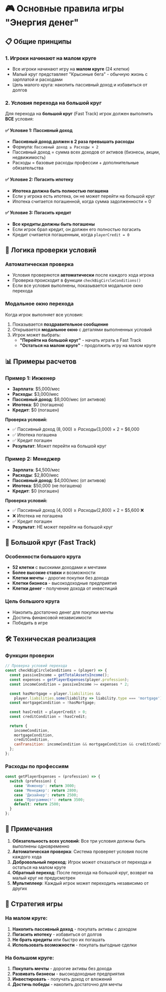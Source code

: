 # 🎮 Основные правила игры "Энергия денег"

## 📋 Общие принципы

### 1. Игроки начинают на малом круге
- Все игроки начинают игру на **малом круге** (24 клетки)
- Малый круг представляет "Крысиные бега" - обычную жизнь с зарплатой и расходами
- Цель малого круга: накопить пассивный доход и избавиться от долгов

### 2. Условия перехода на большой круг
Для перехода на **большой круг** (Fast Track) игрок должен выполнить **ВСЕ** условия:

#### ✅ Условие 1: Пассивный доход
- **Пассивный доход должен в 2 раза превышать расходы**
- Формула: `Пассивный доход ≥ Расходы × 2`
- Пассивный доход = сумма всех доходов от активов (бизнесы, акции, недвижимость)
- Расходы = базовые расходы профессии + дополнительные обязательства

#### ✅ Условие 2: Погасить ипотеку
- **Ипотека должна быть полностью погашена**
- Если у игрока есть ипотека, он не может перейти на большой круг
- Ипотека считается погашенной, когда сумма задолженности = 0

#### ✅ Условие 3: Погасить кредит
- **Все кредиты должны быть погашены**
- Если игрок брал кредит, он должен его полностью погасить
- Кредит считается погашенным, когда `playerCredit = 0`

## 🎯 Логика проверки условий

### Автоматическая проверка
- Условия проверяются **автоматически** после каждого хода игрока
- Проверка происходит в функции `checkBigCircleConditions()`
- Если все условия выполнены, показывается модальное окно перехода

### Модальное окно перехода
Когда игрок выполняет все условия:
1. Показывается **поздравительное сообщение**
2. Открывается **модальное окно** с деталями выполненных условий
3. Игрок может выбрать:
   - **"Перейти на большой круг"** - начать играть в Fast Track
   - **"Остаться на малом круге"** - продолжить игру на малом круге

## 📊 Примеры расчетов

### Пример 1: Инженер
- **Зарплата**: $5,000/мес
- **Расходы**: $3,000/мес
- **Пассивный доход**: $8,000/мес (от активов)
- **Ипотека**: $0 (погашена)
- **Кредит**: $0 (погашен)

**Проверка условий:**
- ✅ Пассивный доход ($8,000) ≥ Расходы ($3,000) × 2 = $6,000
- ✅ Ипотека погашена
- ✅ Кредит погашен
- **Результат**: Может перейти на большой круг

### Пример 2: Менеджер
- **Зарплата**: $4,500/мес
- **Расходы**: $2,800/мес
- **Пассивный доход**: $4,000/мес (от активов)
- **Ипотека**: $50,000 (не погашена)
- **Кредит**: $0 (погашен)

**Проверка условий:**
- ✅ Пассивный доход ($4,000) ≥ Расходы ($2,800) × 2 = $5,600 ❌
- ❌ Ипотека не погашена
- ✅ Кредит погашен
- **Результат**: НЕ может перейти на большой круг

## 🔄 Большой круг (Fast Track)

### Особенности большого круга
- **52 клетки** с высокими доходами и мечтами
- **Более высокие ставки** и возможности
- **Клетки мечты** - дорогие покупки без дохода
- **Клетки бизнеса** - высокодоходные предприятия
- **Клетки денег** - получение дохода от инвестиций

### Цель большого круга
- Накопить достаточно денег для покупки мечты
- Достичь финансовой независимости
- Победить в игре

## 🛠️ Техническая реализация

### Функции проверки
```javascript
// Проверка условий перехода
const checkBigCircleConditions = (player) => {
  const passiveIncome = getTotalAssetsIncome();
  const expenses = getPlayerExpenses(player.profession);
  const incomeCondition = passiveIncome >= expenses * 2;
  
  const hasMortgage = player.liabilities && 
    player.liabilities.some(liability => liability.type === 'mortgage');
  const mortgageCondition = !hasMortgage;
  
  const hasCredit = playerCredit > 0;
  const creditCondition = !hasCredit;
  
  return {
    incomeCondition,
    mortgageCondition,
    creditCondition,
    canTransition: incomeCondition && mortgageCondition && creditCondition
  };
};
```

### Расходы по профессиям
```javascript
const getPlayerExpenses = (profession) => {
  switch (profession) {
    case 'Инженер': return 3000;
    case 'Менеджер': return 2800;
    case 'Дизайнер': return 2500;
    case 'Программист': return 3500;
    default: return 2500;
  }
};
```

## 📝 Примечания

1. **Обязательность всех условий**: Все три условия должны быть выполнены одновременно
2. **Автоматическая проверка**: Система проверяет условия после каждого хода
3. **Добровольный переход**: Игрок может отказаться от перехода и остаться на малом круге
4. **Обратный переход**: После перехода на большой круг, возврат на малый круг не предусмотрен
5. **Мультиплеер**: Каждый игрок может переходить независимо от других

## 🎯 Стратегия игры

### На малом круге:
1. **Накопить пассивный доход** - покупать активы с доходом
2. **Погасить ипотеку** - избавиться от долгов
3. **Не брать кредиты** или быстро их погашать
4. **Использовать возможности** - покупать выгодные сделки

### На большом круге:
1. **Покупать мечты** - дорогие активы без дохода
2. **Развивать бизнесы** - высокодоходные предприятия
3. **Инвестировать** - получать доход от вложений
4. **Достичь победы** - накопить достаточно для мечты

